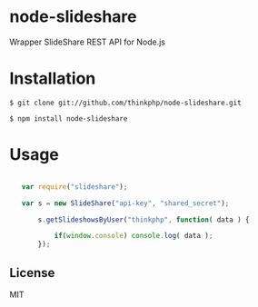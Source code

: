# node-slideshare

Wrapper SlideShare REST API for Node.js

# Installation

```
$ git clone git://github.com/thinkphp/node-slideshare.git

$ npm install node-slideshare
```

# Usage

```js

   var require("slideshare");

   var s = new SlideShare("api-key", "shared_secret");

       s.getSlideshowsByUser("thinkphp", function( data ) {

           if(window.console) console.log( data );
       });
```


## License

  MIT